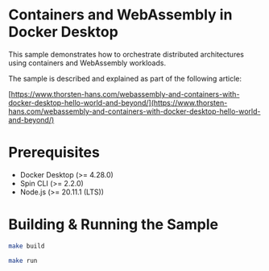 # Containers and WebAssembly in Docker Desktop

This sample demonstrates how to orchestrate distributed architectures using containers and WebAssembly workloads.

The sample is described and explained as part of the following article:

[https://www.thorsten-hans.com/webassembly-and-containers-with-docker-desktop-hello-world-and-beyond/](https://www.thorsten-hans.com/webassembly-and-containers-with-docker-desktop-hello-world-and-beyond/)

# Prerequisites

 - Docker Desktop (>= 4.28.0)
 - Spin CLI (>= 2.2.0)
 - Node.js (>= 20.11.1 (LTS))

# Building & Running the Sample

```bash
make build

make run
```